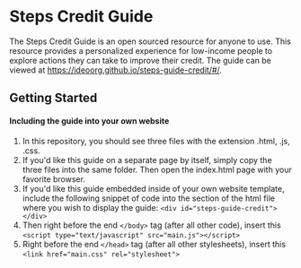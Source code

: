 # Steps Credit Guide

The Steps Credit Guide is an open sourced resource for anyone to use. This resource provides a personalized experience for low-income people to explore actions they can take to improve their credit. The guide can be viewed at https://ideoorg.github.io/steps-guide-credit/#/.

## Getting Started

#### Including the guide into your own website
1. In this repository, you should see three files with the extension .html, .js, .css.
2. If you'd like this guide on a separate page by itself, simply copy the three files into the same folder. Then open the index.html page with your favorite browser.
3. If you'd like this guide embedded inside of your own website template, include the following snippet of code into the section of the html file where you wish to display the guide: `<div id="steps-guide-credit"></div>`
4. Then right before the end `</body>` tag (after all other code), insert this `<script type="text/javascript" src="main.js"></script>`
5. Right before the end `</head>` tag (after all other stylesheets), insert this `<link href="main.css" rel="stylesheet">`
